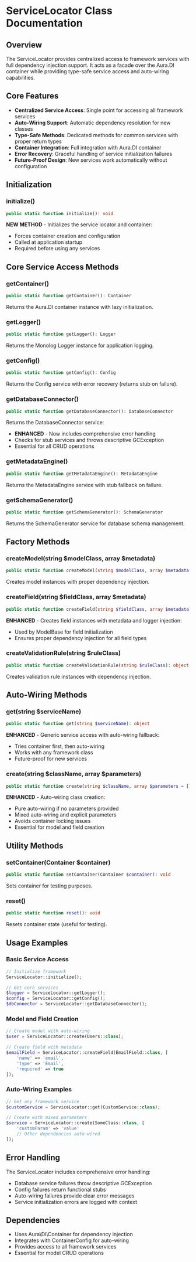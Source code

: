 # ServiceLocator Class Documentation

## Overview
The ServiceLocator provides centralized access to framework services with full dependency injection support. It acts as a facade over the Aura.DI container while providing type-safe service access and auto-wiring capabilities.

## Core Features
- **Centralized Service Access**: Single point for accessing all framework services
- **Auto-Wiring Support**: Automatic dependency resolution for new classes
- **Type-Safe Methods**: Dedicated methods for common services with proper return types
- **Container Integration**: Full integration with Aura.DI container
- **Error Recovery**: Graceful handling of service initialization failures
- **Future-Proof Design**: New services work automatically without configuration

## Initialization

### initialize()
```php
public static function initialize(): void
```
**NEW METHOD** - Initializes the service locator and container:
- Forces container creation and configuration
- Called at application startup
- Required before using any services

## Core Service Access Methods

### getContainer()
```php
public static function getContainer(): Container
```
Returns the Aura.DI container instance with lazy initialization.

### getLogger()
```php
public static function getLogger(): Logger
```
Returns the Monolog Logger instance for application logging.

### getConfig()
```php
public static function getConfig(): Config
```
Returns the Config service with error recovery (returns stub on failure).

### getDatabaseConnector()
```php
public static function getDatabaseConnector(): DatabaseConnector
```
Returns the DatabaseConnector service:
- **ENHANCED** - Now includes comprehensive error handling
- Checks for stub services and throws descriptive GCException
- Essential for all CRUD operations

### getMetadataEngine()
```php
public static function getMetadataEngine(): MetadataEngine
```
Returns the MetadataEngine service with stub fallback on failure.

### getSchemaGenerator()
```php
public static function getSchemaGenerator(): SchemaGenerator
```
Returns the SchemaGenerator service for database schema management.

## Factory Methods

### createModel(string $modelClass, array $metadata)
```php
public static function createModel(string $modelClass, array $metadata = []): object
```
Creates model instances with proper dependency injection.

### createField(string $fieldClass, array $metadata)
```php
public static function createField(string $fieldClass, array $metadata): object
```
**ENHANCED** - Creates field instances with metadata and logger injection:
- Used by ModelBase for field initialization
- Ensures proper dependency injection for all field types

### createValidationRule(string $ruleClass)
```php
public static function createValidationRule(string $ruleClass): object
```
Creates validation rule instances with dependency injection.

## Auto-Wiring Methods

### get(string $serviceName)
```php
public static function get(string $serviceName): object
```
**ENHANCED** - Generic service access with auto-wiring fallback:
- Tries container first, then auto-wiring
- Works with any framework class
- Future-proof for new services

### create(string $className, array $parameters)
```php
public static function create(string $className, array $parameters = []): object
```
**ENHANCED** - Auto-wiring class creation:
- Pure auto-wiring if no parameters provided
- Mixed auto-wiring and explicit parameters
- Avoids container locking issues
- Essential for model and field creation

## Utility Methods

### setContainer(Container $container)
```php
public static function setContainer(Container $container): void
```
Sets container for testing purposes.

### reset()
```php
public static function reset(): void
```
Resets container state (useful for testing).

## Usage Examples

### Basic Service Access
```php
// Initialize framework
ServiceLocator::initialize();

// Get core services
$logger = ServiceLocator::getLogger();
$config = ServiceLocator::getConfig();
$dbConnector = ServiceLocator::getDatabaseConnector();
```

### Model and Field Creation
```php
// Create model with auto-wiring
$user = ServiceLocator::create(Users::class);

// Create field with metadata
$emailField = ServiceLocator::createField(EmailField::class, [
    'name' => 'email',
    'type' => 'Email',
    'required' => true
]);
```

### Auto-Wiring Examples
```php
// Get any framework service
$customService = ServiceLocator::get(CustomService::class);

// Create with mixed parameters
$service = ServiceLocator::create(SomeClass::class, [
    'customParam' => 'value'
    // Other dependencies auto-wired
]);
```

## Error Handling
The ServiceLocator includes comprehensive error handling:
- Database service failures throw descriptive GCException
- Config failures return functional stubs
- Auto-wiring failures provide clear error messages
- Service initialization errors are logged with context

## Dependencies
- Uses Aura\Di\Container for dependency injection
- Integrates with ContainerConfig for auto-wiring
- Provides access to all framework services
- Essential for model CRUD operations
